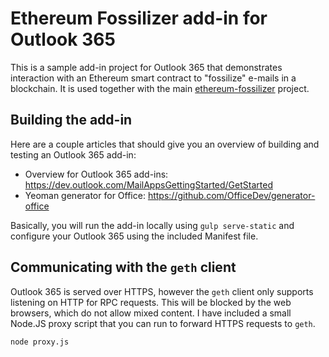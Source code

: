 # Ethereum Fossilizer add-in for Outlook 365

This is a sample add-in project for Outlook 365 that demonstrates interaction with an Ethereum smart contract to "fossilize" e-mails in a blockchain. It is used together with the main [ethereum-fossilizer](https://github.com/tomconte/ethereum-fossilizer) project. 

## Building the add-in

Here are a couple articles that should give you an overview of building and testing an Outlook 365 add-in:

- Overview for Outlook 365 add-ins: https://dev.outlook.com/MailAppsGettingStarted/GetStarted
- Yeoman generator for Office: https://github.com/OfficeDev/generator-office

Basically, you will run the add-in locally using `gulp serve-static` and configure your Outlook 365 using the included Manifest file.

## Communicating with the `geth` client

Outlook 365 is served over HTTPS, however the `geth` client only supports listening on HTTP for RPC requests. This will be blocked by the web browsers, which do not allow mixed content. I have included a small Node.JS proxy script that you can run to forward HTTPS requests to `geth`.

```
node proxy.js
```
